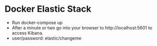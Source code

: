 # Docker Elastic Stack

- Run docker-compose up
- After a minute or two go into your browser to http://localhost:5601 to access Kibana.
- user/password: elastic/changeme